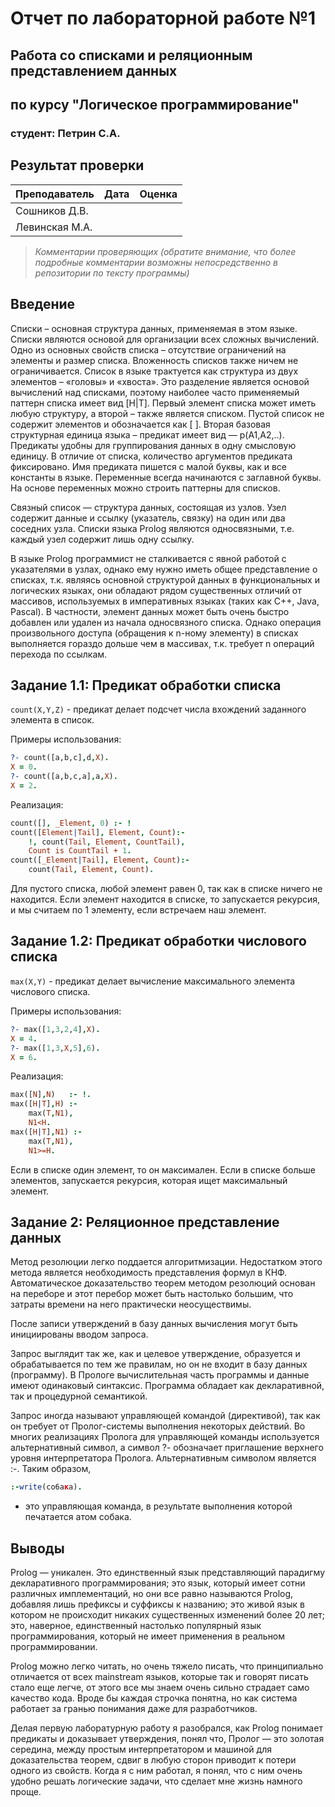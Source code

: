 # Отчет по лабораторной работе №1
## Работа со списками и реляционным представлением данных
## по курсу "Логическое программирование"

### студент: Петрин С.А.

## Результат проверки

| Преподаватель     | Дата         |  Оценка       |
|-------------------|--------------|---------------|
| Сошников Д.В. |              |               |
| Левинская М.А.|              |               |

> *Комментарии проверяющих (обратите внимание, что более подробные комментарии возможны непосредственно в репозитории по тексту программы)*


## Введение

Списки – основная структура данных, применяемая в этом языке. Списки являются основой для организации всех сложных вычислений. Одно из основных свойств списка – отсутствие ограничений на элементы и размер списка. Вложенность списков также ничем не ограничивается. Список в языке трактуется как структура из двух элементов – «головы» и «хвоста». Это разделение является основой вычислений над списками, поэтому наиболее часто применяемый паттерн списка имеет вид [H|T].
Первый элемент списка может иметь любую структуру, а второй – также является списком. Пустой список не содержит элементов и обозначается как [ ].
Вторая базовая структурная единица языка – предикат имеет вид — p(A1,A2,..). Предикаты удобны для группирования данных в одну смысловую единицу. В отличие от списка, количество аргументов предиката фиксировано. Имя предиката пишется с малой буквы, как и все константы в языке.
Переменные всегда начинаются с заглавной буквы. На основе переменных можно строить паттерны для списков. 

Связный список — структура данных, состоящая из узлов. Узел содержит данные и ссылку (указатель, связку) на один или два соседних узла. Списки языка Prolog являются односвязными, т.е. каждый узел содержит лишь одну ссылку.

В языке Prolog программист не сталкивается с явной работой с указателями в узлах, однако ему нужно иметь общее представление о списках, т.к. являясь основной структурой данных в функциональных и логических языках, они обладают рядом существенных отличий от массивов, используемых в императивных языках (таких как С++, Java, Pascal). В частности, элемент данных может быть очень быстро добавлен или удален из начала односвязного списка. Однако операция произвольного доступа (обращения к n-ному элементу) в списках выполняется гораздо дольше чем в массивах, т.к. требует n операций перехода по ссылкам.

## Задание 1.1: Предикат обработки списка

`count(X,Y,Z)` - предикат делает подсчет числа вхождений заданного элемента в список.

Примеры использования:
```prolog
?- count([a,b,c],d,X).
X = 0.
?- count([a,b,c,a],a,X).
X = 2.
```

Реализация:
```prolog
count([], _Element, 0) :- !
count([Element|Tail], Element, Count):-
    !, count(Tail, Element, CountTail),
    Count is CountTail + 1.
count([_Element|Tail], Element, Count):-
    count(Tail, Element, Count).
```

Для пустого списка, любой элемент равен 0, так как в списке ничего не находится.
Если элемент находится в списке, то запускается рекурсия, и мы считаем по 1 элементу, если встречаем наш элемент.

## Задание 1.2: Предикат обработки числового списка

`max(X,Y)` - предикат делает вычисление максимального элемента числового списка.

Примеры использования:
```prolog
?- max([1,3,2,4],X).
X = 4.
?- max([1,3,X,5],6).
X = 6.
```

Реализация:
```prolog
max([N],N)   :- !.
max([H|T],H) :-
    max(T,N1),
    N1<H.
max([H|T],N1) :-
    max(T,N1),
    N1>=H.
```

Если в списке один элемент, то он максимален.
Если в списке больше элементов, запускается рекурсия, которая ищет максимальный элемент.

## Задание 2: Реляционное представление данных

Метод резолюции легко поддается алгоритмизации. Недостатком этого метода является необходимость представления формул в КНФ. Автоматическое доказательство теорем методом резолюций основан на переборе и этот перебор может быть настолько большим, что затраты времени на него практически неосуществимы.

После записи утверждений в базу данных вычисления могут быть инициированы вводом запроса.

Запрос выглядит так же, как и целевое утверждение, образуется и обрабатывается по тем же правилам, но он не входит в базу данных (программу). В Прологе вычислительная часть программы и данные имеют одинаковый синтаксис. Программа обладает как декларативной, так и процедурной семантикой.

Запрос иногда называют управляющей командой (директивой), так как он требует от Пролог-системы выполнения некоторых действий. Во многих реализациях Пролога для управляющей команды используется альтернативный символ, а символ ?- обозначает приглашение верхнего уровня интерпретатора Пролога. Альтернативным символом является :-. Таким образом,
```prolog
:-write(co6aкa).
```
- это управляющая команда, в результате выполнения которой печатается атом собака.
## Выводы

Prolog — уникален. Это единственный язык представляющий парадигму декларативного программирования; это язык, который имеет сотни различных имплементаций, но они все равно называются Prolog, добавляя лишь префиксы и суффиксы к названию; это живой язык в котором не происходит никаких существенных изменений более 20 лет; это, наверное, единственный настолько популярный язык программирования, который не имеет применения в реальном программировании. 

Prolog можно легко читать, но очень тяжело писать, что принципиально отличается от всех mainstream языков, которые так и говорят писать стало еще легче, от этого все мы знаем очень сильно страдает само качество кода. Вроде бы каждая строчка понятна, но как система работает за гранью понимания даже для разработчиков. 

Делая первую лаборатурную работу я разобрался, как Prolog понимает предикаты и доказывает утверждения, понял что, Пролог — это золотая середина, между простым интерпретатором и машиной для доказательства теорем, сдвиг в любую сторон приводит к потери одного из свойств. Когда я с ним работал, я понял, что с ним очень удобно решать логические задачи, что сделает мне жизнь намного проще.
